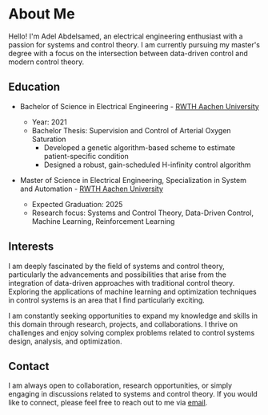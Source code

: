 # About Me

Hello! I'm Adel Abdelsamed, an electrical engineering enthusiast with a passion for systems and control theory. I am currently pursuing my master's degree with a focus on the intersection between data-driven control and modern control theory.

## Education

- Bachelor of Science in Electrical Engineering - [RWTH Aachen University](https://www.rwth-aachen.de/)
  - Year: 2021
  - Bachelor Thesis: Supervision and Control of Arterial Oxygen Saturation
    - Developed a genetic algorithm-based scheme to estimate patient-specific condition  
    - Designed a robust, gain-scheduled H-infinity control algorithm   

- Master of Science in Electrical Engineering, Specialization in System and Automation - [RWTH Aachen University](https://www.rwth-aachen.de/)
  - Expected Graduation: 2025
  - Research focus: Systems and Control Theory, Data-Driven Control, Machine Learning, Reinforcement Learning

## Interests

I am deeply fascinated by the field of systems and control theory, particularly the advancements and possibilities that arise from the integration of data-driven approaches with traditional control theory. Exploring the applications of machine learning and optimization techniques in control systems is an area that I find particularly exciting.

I am constantly seeking opportunities to expand my knowledge and skills in this domain through research, projects, and collaborations. I thrive on challenges and enjoy solving complex problems related to control systems design, analysis, and optimization.

## Contact

I am always open to collaboration, research opportunities, or simply engaging in discussions related to systems and control theory. If you would like to connect, please feel free to reach out to me via [email](mailto:adel.khaledmostafa@gmail.com).
